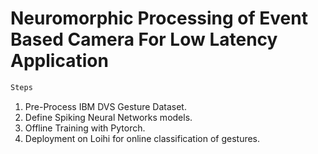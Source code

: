 # Neuromorphic Processing of Event Based Camera For Low Latency Application
```bash
Steps
```
1. Pre-Process IBM DVS Gesture Dataset. 
2. Define Spiking Neural Networks models. 
3. Offline Training with Pytorch. 
4. Deployment on Loihi for online classification of gestures. 


